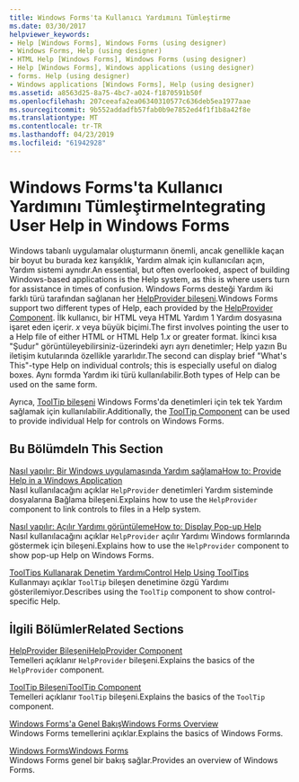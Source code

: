 ```yaml
---
title: Windows Forms'ta Kullanıcı Yardımını Tümleştirme
ms.date: 03/30/2017
helpviewer_keywords:
- Help [Windows Forms], Windows Forms (using designer)
- Windows Forms, Help (using designer)
- HTML Help [Windows Forms], Windows Forms (using designer)
- Help [Windows Forms], Windows applications (using designer)
- forms. Help (using designer)
- Windows applications [Windows Forms], Help (using designer)
ms.assetid: a8563d25-8a75-4bc7-a024-f1870591b50f
ms.openlocfilehash: 207ceeafa2ea06340310577c636deb5ea1977aae
ms.sourcegitcommit: 9b552addadfb57fab0b9e7852ed4f1f1b8a42f8e
ms.translationtype: MT
ms.contentlocale: tr-TR
ms.lasthandoff: 04/23/2019
ms.locfileid: "61942928"
---
```

# <a name="integrating-user-help-in-windows-forms"></a><span data-ttu-id="79e19-102">Windows Forms'ta Kullanıcı Yardımını Tümleştirme</span><span class="sxs-lookup"><span data-stu-id="79e19-102">Integrating User Help in Windows Forms</span></span>
<span data-ttu-id="79e19-103">Windows tabanlı uygulamalar oluşturmanın önemli, ancak genellikle kaçan bir boyut bu burada kez karışıklık, Yardım almak için kullanıcıları açın, Yardım sistemi aynıdır.</span><span class="sxs-lookup"><span data-stu-id="79e19-103">An essential, but often overlooked, aspect of building Windows-based applications is the Help system, as this is where users turn for assistance in times of confusion.</span></span> <span data-ttu-id="79e19-104">Windows Forms desteği Yardım iki farklı türü tarafından sağlanan her [HelpProvider bileşeni](../controls/helpprovider-component-windows-forms.md).</span><span class="sxs-lookup"><span data-stu-id="79e19-104">Windows Forms support two different types of Help, each provided by the [HelpProvider Component](../controls/helpprovider-component-windows-forms.md).</span></span> <span data-ttu-id="79e19-105">İlk kullanıcı, bir HTML veya HTML Yardım 1 Yardım dosyasına işaret eden içerir. *x* veya büyük biçimi.</span><span class="sxs-lookup"><span data-stu-id="79e19-105">The first involves pointing the user to a Help file of either HTML or HTML Help 1.*x* or greater format.</span></span> <span data-ttu-id="79e19-106">İkinci kısa "Şudur" görüntüleyebilirsiniz-üzerindeki ayrı ayrı denetimler; Help yazın Bu iletişim kutularında özellikle yararlıdır.</span><span class="sxs-lookup"><span data-stu-id="79e19-106">The second can display brief "What's This"-type Help on individual controls; this is especially useful on dialog boxes.</span></span> <span data-ttu-id="79e19-107">Aynı formda Yardım iki türü kullanılabilir.</span><span class="sxs-lookup"><span data-stu-id="79e19-107">Both types of Help can be used on the same form.</span></span>  
  
 <span data-ttu-id="79e19-108">Ayrıca, [ToolTip bileşeni](../controls/tooltip-component-windows-forms.md) Windows Forms'da denetimleri için tek tek Yardım sağlamak için kullanılabilir.</span><span class="sxs-lookup"><span data-stu-id="79e19-108">Additionally, the [ToolTip Component](../controls/tooltip-component-windows-forms.md) can be used to provide individual Help for controls on Windows Forms.</span></span>  
  
## <a name="in-this-section"></a><span data-ttu-id="79e19-109">Bu Bölümde</span><span class="sxs-lookup"><span data-stu-id="79e19-109">In This Section</span></span>  
 [<span data-ttu-id="79e19-110">Nasıl yapılır: Bir Windows uygulamasında Yardım sağlama</span><span class="sxs-lookup"><span data-stu-id="79e19-110">How to: Provide Help in a Windows Application</span></span>](how-to-provide-help-in-a-windows-application.md)  
 <span data-ttu-id="79e19-111">Nasıl kullanılacağını açıklar `HelpProvider` denetimleri Yardım sisteminde dosyalarına Bağlama bileşeni.</span><span class="sxs-lookup"><span data-stu-id="79e19-111">Explains how to use the `HelpProvider` component to link controls to files in a Help system.</span></span>  
  
 [<span data-ttu-id="79e19-112">Nasıl yapılır: Açılır Yardımı görüntüleme</span><span class="sxs-lookup"><span data-stu-id="79e19-112">How to: Display Pop-up Help</span></span>](how-to-display-pop-up-help.md)  
 <span data-ttu-id="79e19-113">Nasıl kullanılacağını açıklar `HelpProvider` açılır Yardımı Windows formlarında göstermek için bileşeni.</span><span class="sxs-lookup"><span data-stu-id="79e19-113">Explains how to use the `HelpProvider` component to show pop-up Help on Windows Forms.</span></span>  
  
 [<span data-ttu-id="79e19-114">ToolTips Kullanarak Denetim Yardımı</span><span class="sxs-lookup"><span data-stu-id="79e19-114">Control Help Using ToolTips</span></span>](control-help-using-tooltips.md)  
 <span data-ttu-id="79e19-115">Kullanmayı açıklar `ToolTip` bileşen denetimine özgü Yardımı gösterilemiyor.</span><span class="sxs-lookup"><span data-stu-id="79e19-115">Describes using the `ToolTip` component to show control-specific Help.</span></span>  
  
## <a name="related-sections"></a><span data-ttu-id="79e19-116">İlgili Bölümler</span><span class="sxs-lookup"><span data-stu-id="79e19-116">Related Sections</span></span>  
 [<span data-ttu-id="79e19-117">HelpProvider Bileşeni</span><span class="sxs-lookup"><span data-stu-id="79e19-117">HelpProvider Component</span></span>](../controls/helpprovider-component-windows-forms.md)  
 <span data-ttu-id="79e19-118">Temelleri açıklanır `HelpProvider` bileşeni.</span><span class="sxs-lookup"><span data-stu-id="79e19-118">Explains the basics of the `HelpProvider` component.</span></span>  
  
 [<span data-ttu-id="79e19-119">ToolTip Bileşeni</span><span class="sxs-lookup"><span data-stu-id="79e19-119">ToolTip Component</span></span>](../controls/tooltip-component-windows-forms.md)  
 <span data-ttu-id="79e19-120">Temelleri açıklanır `ToolTip` bileşeni.</span><span class="sxs-lookup"><span data-stu-id="79e19-120">Explains the basics of the `ToolTip` component.</span></span>  
  
 [<span data-ttu-id="79e19-121">Windows Forms'a Genel Bakış</span><span class="sxs-lookup"><span data-stu-id="79e19-121">Windows Forms Overview</span></span>](../windows-forms-overview.md)  
 <span data-ttu-id="79e19-122">Windows Forms temellerini açıklar.</span><span class="sxs-lookup"><span data-stu-id="79e19-122">Explains the basics of Windows Forms.</span></span>  
  
 [<span data-ttu-id="79e19-123">Windows Forms</span><span class="sxs-lookup"><span data-stu-id="79e19-123">Windows Forms</span></span>](../index.md)  
 <span data-ttu-id="79e19-124">Windows Forms genel bir bakış sağlar.</span><span class="sxs-lookup"><span data-stu-id="79e19-124">Provides an overview of Windows Forms.</span></span>
